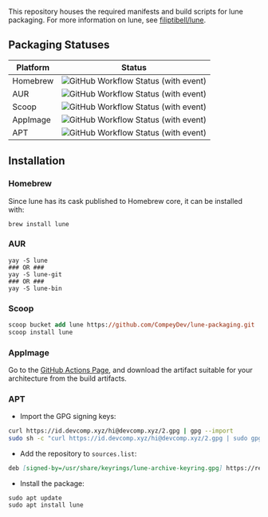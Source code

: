 This repository houses the required manifests and build scripts for lune packaging. 
For more information on lune, see [filiptibell/lune](https://github.com/filiptibell/lune).

## Packaging Statuses

| Platform | Status                                                                                                                                                                    |
|----------|---------------------------------------------------------------------------------------------------------------------------------------------------------------------------|
| Homebrew      | ![GitHub Workflow Status (with event)](https://img.shields.io/github/actions/workflow/status/CompeyDev/lune-packaging/homebrew_test.yaml?logo=apple&label=%20&color=black) |
| AUR      | ![GitHub Workflow Status (with event)](https://img.shields.io/github/actions/workflow/status/CompeyDev/lune-packaging/aur_test.yaml?logo=archlinux&label=%20&color=black) |
| Scoop    | ![GitHub Workflow Status (with event)](https://img.shields.io/github/actions/workflow/status/CompeyDev/lune-packaging/scoop_test.yaml?logo=windows&logoColor=blue&label=%20&color=black) |
| AppImage    | ![GitHub Workflow Status (with event)](https://img.shields.io/github/actions/workflow/status/CompeyDev/lune-packaging/appimage.yaml?logo=linux&logoColor=yellow&label=%20&color=black) |
| APT    | ![GitHub Workflow Status (with event)](https://img.shields.io/github/actions/workflow/status/CompeyDev/lune-packaging/apt.yaml?logo=debian&logoColor=red&label=%20&color=black) |


## Installation
### Homebrew
Since lune has its cask published to Homebrew core, it can be installed with:
```console
brew install lune
```

### AUR
```console
yay -S lune
### OR ###
yay -S lune-git
### OR ###
yay -S lune-bin
```

### Scoop
```ps
scoop bucket add lune https://github.com/CompeyDev/lune-packaging.git
scoop install lune
```

### AppImage
Go to the [GitHub Actions Page](https://github.com/CompeyDev/lune-packaging/actions/workflows/appimage.yaml), and download the artifact suitable for your architecture from the build artifacts.

### APT
- Import the GPG signing keys:
```sh
curl https://id.devcomp.xyz/hi@devcomp.xyz/2.gpg | gpg --import
sudo sh -c "curl https://id.devcomp.xyz/hi@devcomp.xyz/2.gpg | sudo gpg --dearmor > /usr/share/keyrings/lune-archive-keyring.gpg"
```
- Add the repository to `sources.list`:
```md
deb [signed-by=/usr/share/keyrings/lune-archive-keyring.gpg] https://repos.devcomp.xyz/ bookworm main
```
- Install the package:
```console
sudo apt update
sudo apt install lune
```
